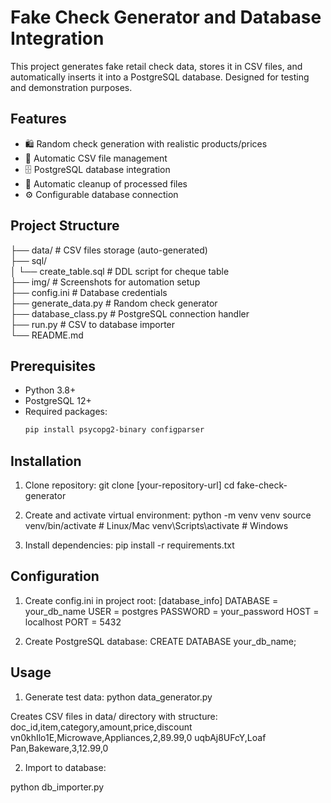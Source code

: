 # Fake Check Generator and Database Integration

This project generates fake retail check data, stores it in CSV files, and automatically inserts it into a PostgreSQL database. Designed for testing and demonstration purposes.

## Features

- 🛍️ Random check generation with realistic products/prices
- 📁 Automatic CSV file management
- 🗄️ PostgreSQL database integration
- 🧹 Automatic cleanup of processed files
- ⚙️ Configurable database connection

## Project Structure
├── data/ # CSV files storage (auto-generated)  
├── sql/  
│ └── create_table.sql # DDL script for cheque table  
├── img/ # Screenshots for automation setup  
├── config.ini # Database credentials  
├── generate_data.py # Random check generator  
├── database_class.py # PostgreSQL connection handler  
├── run.py # CSV to database importer  
└── README.md 

## Prerequisites

- Python 3.8+
- PostgreSQL 12+
- Required packages:
  ```bash
  pip install psycopg2-binary configparser

## Installation

1. Clone repository:
git clone [your-repository-url]
cd fake-check-generator

2. Create and activate virtual environment:
python -m venv venv
source venv/bin/activate  # Linux/Mac
venv\Scripts\activate     # Windows

3. Install dependencies:
pip install -r requirements.txt

## Configuration
1. Create config.ini in project root:
[database_info]
DATABASE = your_db_name
USER = postgres
PASSWORD = your_password
HOST = localhost
PORT = 5432

2. Create PostgreSQL database:
CREATE DATABASE your_db_name;

## Usage

1. Generate test data:
python data_generator.py

Creates CSV files in data/ directory with structure:
doc_id,item,category,amount,price,discount
vn0khIlo1E,Microwave,Appliances,2,89.99,0
uqbAj8UFcY,Loaf Pan,Bakeware,3,12.99,0

2. Import to database:

python db_importer.py




